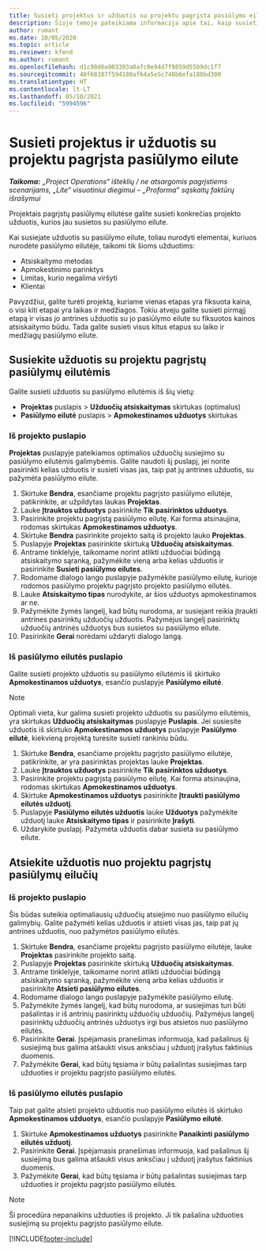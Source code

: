 ```yaml
---
title: Susieti projektus ir užduotis su projektu pagrįsta pasiūlymo eilute
description: Šioje temoje pateikiama informacija apie tai, kaip susieti projektus ir užduotis su projekto užduočių eilute.
author: rumant
ms.date: 10/05/2020
ms.topic: article
ms.reviewer: kfend
ms.author: rumant
ms.openlocfilehash: d1c98d6a903393a0afc0e94d7f9859d55b9dc1f7
ms.sourcegitcommit: 40f68387f594180af64a5e5c748b6efa188bd300
ms.translationtype: HT
ms.contentlocale: lt-LT
ms.lasthandoff: 05/10/2021
ms.locfileid: "5994596"
---
```

# <a name="map-projects-and-tasks-to-a-project-based-quote-line"></a>Susieti projektus ir užduotis su projektu pagrįsta pasiūlymo eilute

_**Taikoma:** „Project Operations“ išteklių / ne atsargomis pagrįstiems scenarijams, „Lite“ visuotiniui diegimui – „Proforma“ sąskaitų faktūrų išrašymui_

Projektais pagrįstų pasiūlymų eilutėse galite susieti konkrečias projekto užduotis, kurios jau susietos su pasiūlymo eilute.

Kai susiejate užduotis su pasiūlymo eilute, toliau nurodyti elementai, kuriuos nurodėte pasiūlymo eilutėje, taikomi tik šioms užduotims:

- Atsiskaitymo metodas
- Apmokestinimo parinktys
- Limitas, kurio negalima viršyti
- Klientai

Pavyzdžiui, galite turėti projektą, kuriame vienas etapas yra fiksuota kaina, o visi kiti etapai yra laikas ir medžiagos. Tokiu atveju galite susieti pirmąjį etapą ir visas jo antrines užduotis su jo pasiūlymo eilute su fiksuotos kainos atsiskaitymo būdu. Tada galite susieti visus kitus etapus su laiko ir medžiagų pasiūlymo eilute.

## <a name="associate-tasks-to-project-based-quote-lines"></a>Susiekite užduotis su projektu pagrįstų pasiūlymų eilutėmis

Galite susieti užduotis su pasiūlymo eilutėmis iš šių vietų:

- **Projektas** puslapis > **Užduočių atsiskaitymas** skirtukas (optimalus)
- **Pasiūlymo eilutė** puslapis > **Apmokestinamos užduotys** skirtukas 

### <a name="from-the-project-page"></a>Iš projekto puslapio

**Projektas** puslapyje pateikiamos optimalios užduočių susiejimo su pasiūlymo eilutėmis galimybėmis. Galite naudoti šį puslapį, jei norite pasirinkti kelias užduotis ir susieti visas jas, taip pat jų antrines užduotis, su pažymėta pasiūlymo eilute.

1. Skirtuke **Bendra**, esančiame projektu pagrįsto pasiūlymo eilutėje, patikrinkite, ar užpildytas laukas **Projektas**.
2. Lauke **Įtrauktos užduotys** pasirinkite **Tik pasirinktos užduotys**.
3. Pasirinkite projektu pagrįstą pasiūlymo eilutę. Kai forma atsinaujina, rodomas skirtukas **Apmokestinamos užduotys**.
4. Skirtuke **Bendra** pasirinkite projekto saitą iš projekto lauko **Projektas**.
5. Puslapyje **Projektas** pasirinkite skirtuką **Užduočių atsiskaitymas**.
6. Antrame tinklelyje, taikomame norint atlikti užduočiai būdingą atsiskaitymo sąranką, pažymėkite vieną arba kelias užduotis ir pasirinkite **Susieti pasiūlymo eilutes**.
7. Rodomame dialogo lango puslapyje pažymėkite pasiūlymo eilutę, kurioje rodomos pasiūlymo projektu pagrįsto projekto pasiūlymo eilutės.
8. Lauke **Atsiskaitymo tipas** nurodykite, ar šios užduotys apmokestinamos ar ne.
9. Pažymėkite žymės langelį, kad būtų nurodoma, ar susiejant reikia įtraukti antrines pasirinktų užduočių užduotis. Pažymėjus langelį pasirinktų užduočių antrinės užduotys bus susietos su pasiūlymo eilute.
10. Pasirinkite **Gerai** norėdami uždaryti dialogo langą.

### <a name="from-the-quote-line-page"></a>Iš pasiūlymo eilutės puslapio

Galite susieti projekto užduotis su pasiūlymo eilutėmis iš skirtuko **Apmokestinamos užduotys**, esančio puslapyje **Pasiūlymo eilutė**.

>[!NOTE]
>Optimali vieta, kur galima susieti projekto užduotis su pasiūlymo eilutėmis, yra skirtukas **Užduočių atsiskaitymas** puslapyje **Puslapis**. Jei susiesite užduotis iš skirtuko **Apmokestinamos užduotys** puslapyje **Pasiūlymo eilutė**, kiekvieną projektą turėsite susieti rankiniu būdu.

1. Skirtuke **Bendra**, esančiame projektu pagrįsto pasiūlymo eilutėje, patikrinkite, ar yra pasirinktas projektas lauke **Projektas**.
2. Lauke **Įtrauktos užduotys** pasirinkite **Tik pasirinktos užduotys**.
3. Pasirinkite projektu pagrįstą pasiūlymo eilutę. Kai forma atsinaujina, rodomas skirtukas **Apmokestinamos užduotys**.
4. Skirtuke **Apmokestinamos užduotys** pasirinkite **Įtraukti pasiūlymo eilutės užduotį**.
5. Puslapyje **Pasiūlymo eilutės užduotis** lauke **Užduotys** pažymėkite užduotį lauke **Atsiskaitymo tipas** ir pasirinkite **Įrašyti**. 
6. Uždarykite puslapį. Pažymėta užduotis dabar susieta su pasiūlymo eilute.

## <a name="disassociate-tasks-from-projectbased-quote-lines"></a>Atsiekite užduotis nuo projektu pagrįstų pasiūlymų eilučių

### <a name="from-the-project-page"></a>Iš projekto puslapio

Šis būdas suteikia optimaliausių užduočių atsiejimo nuo pasiūlymo eilučių galimybių. Galite pažymėti kelias užduotis ir atsieti visas jas, taip pat jų antrines užduotis, nuo pažymėtos pasiūlymo eilutės.

1. Skirtuke **Bendra**, esančiame projektu pagrįsto pasiūlymo eilutėje, lauke **Projektas** pasirinkite projekto saitą.
2. Puslapyje **Projektas** pasirinkite skirtuką **Užduočių atsiskaitymas**.
3. Antrame tinklelyje, taikomame norint atlikti užduočiai būdingą atsiskaitymo sąranką, pažymėkite vieną arba kelias užduotis ir pasirinkite **Atsieti pasiūlymo eilutes**.
4. Rodomame dialogo lango puslapyje pažymėkite pasiūlymo eilutę.
5. Pažymėkite žymės langelį, kad būtų nurodoma, ar susiejimas turi būti pašalintas ir iš antrinių pasirinktų užduočių užduočių. Pažymėjus langelį pasirinktų užduočių antrinės užduotys irgi bus atsietos nuo pasiūlymo eilutės.
6. Pasirinkite **Gerai**. Įspėjamasis pranešimas informuoja, kad pašalinus šį susiejimą bus galima atšaukti visus anksčiau į užduotį įrašytus faktinius duomenis. 
7. Pažymėkite **Gerai**, kad būtų tęsiama ir būtų pašalintas susiejimas tarp užduoties ir projektu pagrįsto pasiūlymo eilutės.

### <a name="from-the-quote-line-page"></a>Iš pasiūlymo eilutės puslapio

Taip pat galite atsieti projekto užduotis nuo pasiūlymo eilutės iš skirtuko **Apmokestinamos užduotys**, esančio puslapyje **Pasiūlymo eilutė**.

1. Skirtuke **Apmokestinamos užduotys** pasirinkite **Panaikinti pasiūlymo eilutės užduotį**.
2. Pasirinkite **Gerai**. Įspėjamasis pranešimas informuoja, kad pašalinus šį susiejimą bus galima atšaukti visus anksčiau į užduotį įrašytus faktinius duomenis. 
3. Pažymėkite **Gerai**, kad būtų tęsiama ir būtų pašalintas susiejimas tarp užduoties ir projektu pagrįsto pasiūlymo eilutės.

>[!NOTE]
> Ši procedūra nepanaikins užduoties iš projekto. Ji tik pašalina užduoties susiejimą su projektu pagrįsto pasiūlymo eilute.


[!INCLUDE[footer-include](../../includes/footer-banner.md)]